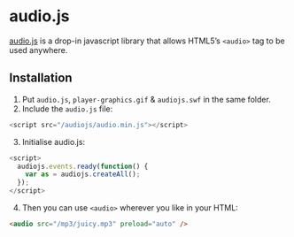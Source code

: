 audio.js
===

[audio.js](https://kolber.github.io/audiojs/) is a drop-in javascript library that allows HTML5’s `<audio>` tag to be used anywhere.

## Installation
1. Put `audio.js`, `player-graphics.gif` & `audiojs.swf` in the same folder.
2. Include the `audio.js` file:
```js
<script src="/audiojs/audio.min.js"></script>
```
3. Initialise audio.js:
```js
<script>
  audiojs.events.ready(function() {
    var as = audiojs.createAll();
  });
</script>
```
4. Then you can use `<audio>` wherever you like in your HTML:
```html
<audio src="/mp3/juicy.mp3" preload="auto" />
```
